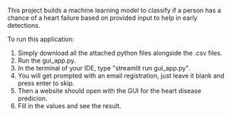 This project builds a machine learning model to classify if a person has a chance of a heart failure based on provided input to help in early detections.

To run this application:
1) Simply download all the attached python files alongside the .csv files.
2) Run the gui_app.py.
3) In the terminal of your IDE, type "streamlit run gui_app.py".
4) You will get prompted with an email registration, just leave it blank and press enter to skip.
5) Then a website should open with the GUI for the heart disease predicion.
6) Fill in the values and see the result.
